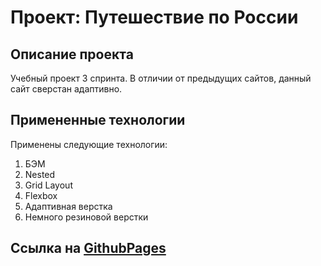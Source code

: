 # Проект: Путешествие по России

## Описание проекта
Учебный проект 3 спринта. В отличии от предыдущих сайтов, данный сайт сверстан адаптивно.

## Примененные технологии
Применены следующие технологии:
1. БЭМ
2. Nested
3. Grid Layout
4. Flexbox
5. Адаптивная верстка
6. Немного резиновой верстки

## Ссылка на [GithubPages]()

